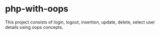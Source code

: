 # php-with-oops
This project consists of login, logout, insertion, update, delete, select user details using oops concepts. 
